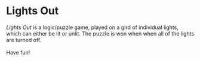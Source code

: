 # Lights Out

<i>Lights Out</i> is a logic/puzzle game, played on a gird of individual lights, which can either be lit or unlit. The puzzle is won when when all of the lights are turned off.
<br><br>
Have fun!
